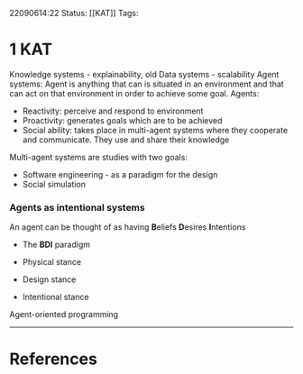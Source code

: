 22090614:22
Status:  [[KAT]]
Tags: 

# 1 KAT
Knowledge systems - explainability, old 
Data systems - scalability
Agent systems: Agent is anything that can is situated in an environment and that can act on that environment in order to achieve some goal.
Agents:
- Reactivity: perceive and respond to environment
- Proactivity: generates goals which are to be achieved 
- Social ability:  takes place in multi-agent systems where they cooperate and communicate. They use and share their knowledge

Multi-agent systems are studies with two goals:
- Software engineering - as a paradigm for the design
- Social simulation

### Agents as intentional systems
An agent can be thought of as having
**B**eliefs
**D**esires
**I**ntentions
- The **BDI** paradigm

- Physical stance
- Design stance
- Intentional stance

Agent-oriented programming


---
# References